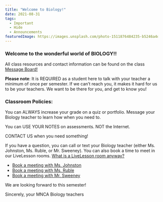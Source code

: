 ```yaml
---
title: "Welcome to Biology!"
date: 2021-08-31
tags: 
  - Important
  - Hide
  - Announcements
featuredImage: https://images.unsplash.com/photo-1511876484235-b5246a4d6dd5?ixlib=rb-1.2.1&auto=format&fit=crop&w=648&q=80
---
```


### Welcome to the wonderful world of BIOLOGY!!

All class resources and contact information can be found on the class [Message Board!](https://mnca-biology-message-board.netlify.app/)

**Please note**: It is REQUIRED as a student here to talk with your teacher a minimum of once per semester. If we can’t reach you, it makes it hard for us to be your teachers. We want to be there for you, and get to know you! 

### Classroom Policies:

You can ALWAYS increase your grade on a quiz or portfolio.  Message your Biology teacher to learn how when you need to. 

You can USE YOUR NOTES on assessments.  NOT the Internet. 

CONTACT US when you need something! 

If you have a question, you can call or text your Biology teacher (either Ms. Johnston, Ms. Ruble, or Mr. Sweeney). You can also book a time to meet in our LiveLesson rooms. [What is a LiveLesson room anyway?](/posts/what's-a-livelesson-room)

* [Book a meeting with Ms. Johnston](https://emily-johnston.youcanbook.me)
* [Book a meeting with Ms. Ruble](http://larublemnca.youcanbook.me)
* [Book a meeting with Mr. Sweeney](https://jasweeney.youcanbook.me)

We are looking forward to this semester!

Sincerely, your MNCA Biology teachers